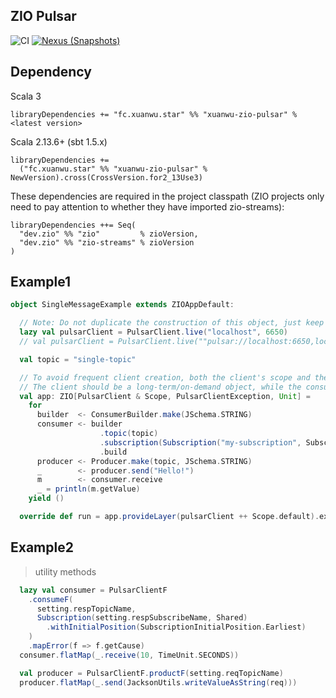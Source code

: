 ZIO Pulsar
---

![CI][Badge-CI] [![Nexus (Snapshots)][Badge-Snapshots]][Link-Snapshots]


[Badge-CI]: https://github.com/hjfruit/zio-pulsar/actions/workflows/scala.yml/badge.svg
[Badge-Snapshots]: https://img.shields.io/nexus/s/fc.xuanwu.star/zio-pulsar_3?server=https%3A%2F%2Fs01.oss.sonatype.org
[Link-Snapshots]: https://s01.oss.sonatype.org/content/repositories/snapshots/fc/xuanwu/star/zio-pulsar_3

## Dependency

Scala 3
```
libraryDependencies += "fc.xuanwu.star" %% "xuanwu-zio-pulsar" % <latest version>
```

Scala 2.13.6+ (sbt 1.5.x)
```
libraryDependencies += 
  ("fc.xuanwu.star" %% "xuanwu-zio-pulsar" % NewVersion).cross(CrossVersion.for2_13Use3)
```

These dependencies are required in the project classpath (ZIO projects only need to pay attention to whether they have imported zio-streams):
```
libraryDependencies ++= Seq(
  "dev.zio" %% "zio"         % zioVersion,
  "dev.zio" %% "zio-streams" % zioVersion
)
```

## Example1
```scala
object SingleMessageExample extends ZIOAppDefault:

  // Note: Do not duplicate the construction of this object, just keep one instance!
  lazy val pulsarClient = PulsarClient.live("localhost", 6650)
  // val pulsarClient = PulsarClient.live(""pulsar://localhost:6650,localhost:6651,localhost:6652"")

  val topic = "single-topic"

  // To avoid frequent client creation, both the client's scope and the consumer/producer's scope should not use Scope.default
  // The client should be a long-term/on-demand object, while the consumer/producer is perishable after use
  val app: ZIO[PulsarClient & Scope, PulsarClientException, Unit] =
    for
      builder  <- ConsumerBuilder.make(JSchema.STRING)
      consumer <- builder
                    .topic(topic)
                    .subscription(Subscription("my-subscription", SubscriptionType.Shared))
                    .build
      producer <- Producer.make(topic, JSchema.STRING)
      _        <- producer.send("Hello!")
      m        <- consumer.receive
      _ = println(m.getValue)
    yield ()

  override def run = app.provideLayer(pulsarClient ++ Scope.default).exitCode
```

## Example2

> utility methods
```scala
  lazy val consumer = PulsarClientF
    .consumeF(
      setting.respTopicName,
      Subscription(setting.respSubscribeName, Shared)
        .withInitialPosition(SubscriptionInitialPosition.Earliest)
    )
    .mapError(f => f.getCause)
  consumer.flatMap(_.receive(10, TimeUnit.SECONDS))

  val producer = PulsarClientF.productF(setting.reqTopicName)
  producer.flatMap(_.send(JacksonUtils.writeValueAsString(req)))
```